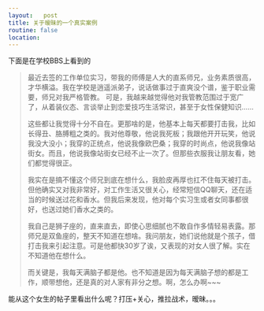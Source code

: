 ```yaml
---
layout:   post
title: 关于暧昧的一个真实案例
routine: false
location: 
---
```

下面是在学校BBS上看到的

> 最近去签的工作单位实习，带我的师傅是人大的直系师兄，业务素质很高，才华横溢。我在学校是逍遥派弟子，说话做事过于直爽没个谱，鉴于职业需要，师兄对我严格管教。
> 可是，我越来越觉得他对我管教范围过于宽广了，从着装仪态、言谈举止到恋爱技巧生活常识，甚至于女性保健知识……
> 
> 这些都让我觉得十分不自在。更那啥的是，他基本上每天都要打击我，比如长得丑、胳膊粗之类的。我对他尊敬，他说我死板；我跟他开开玩笑，他说我没大没小；我穿的正统点，他说我像欧巴桑；我穿的时尚点，他说我像站街女。而且，他说我像站街女已经不止一次了。但那些衣服我让朋友看，她们都觉得很正。
> 
> 我实在是搞不懂这个师兄到底在想什么，我脸皮再厚也扛不住每天被打击。但他确实又对我非常好，对工作生活又很关心，经常短信QQ聊天，还在适当的时候送过花和香水。但我后来发现，他对每个实习生或者女同事都很好，也送过她们香水之类的。
> 
> 我自己是狮子座的，直来直去，即使心思细腻也不敢自作多情轻易表露。那师兄是双鱼座的，整天不知道在想啥。我问朋友，她们说他就是个孩子，借打击我来引起注意。可是他都快30岁了诶，又表现的对女人很了解。实在不知道他在想什么。
> 
> 而关键是，我每天满脑子都是他。也不知道是因为每天满脑子想的都是工作，顺带想他，还是真的对人家有非分之想。啊，怎么办啊~~~

能从这个女生的帖子里看出什么呢？打压+关心，推拉战术，暧昧。。。